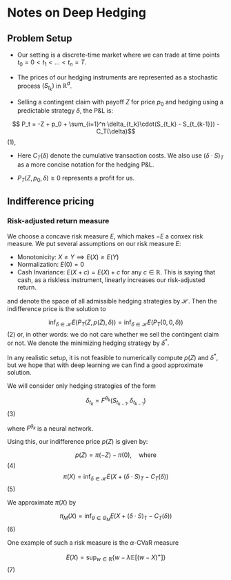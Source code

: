 # Notes on Deep Hedging

## Problem Setup

* Our setting is a discrete-time market where we can trade at time points $t_0 = 0 < t_1 < \ldots < t_n = T$. 

* The prices of our hedging instruments are represented as a stochastic process $(S_{t_k})$ in $\mathbb{R}^d$.

* Selling a contingent claim with payoff $Z$ for price $p_0$ and hedging using a predictable strategy $\delta$, the P&L is:  

$$ P_t = -Z + p_0 + \sum_{i=1}^n \delta_{t_k}\cdot(S_{t_k} - S_{t_{k-1}}) - C_T(\delta)$$ (1),

* Here $C_T(\delta)$ denote the cumulative transaction costs. We also use $(\delta \cdot S)_T$ as a more concise notation for the hedging P&L.

* $P_T(Z, p_0, \delta) \geq 0$ represents a profit for us.


## Indifference pricing

### Risk-adjusted return measure

We choose a concave risk measure $E$, which makes $-E$ a conxex risk measure. We put several assumptions on our risk measure $E$:
* Monotonicity: $X \geq Y \implies E(X) \geq E(Y)$
* Normalization: $E(0) = 0$
* Cash Invariance: $E(X+c) = E(X) + c$ for any $c \in \mathbb{R}$. This is saying that cash, as a riskless instrument, linearly increases our risk-adjusted return.

 and denote the space of all admissible hedging strategies by $\mathcal{H}$. Then the indifference price is the solution to   

$$ \inf_{\delta \in \mathcal{H}} E(P_T(Z, p(Z), \delta)) = \inf_{\delta \in \mathcal{H}} E(P_T(0, 0, \delta)) $$ (2)
or, in other words: we do not care whether we sell the contingent claim or not. We denote the minimizing hedging strategy by $\delta^*$.

In any realistic setup, it is not feasible to numerically compute $p(Z)$ and $\delta^*$, but we hope that with deep learning we can find a good approximate solution.

We will consider only hedging strategies of the form  

$$ \delta_{t_k} = F^{\theta_k}(S_{t_{k-1}}, \delta_{t_{k-1}}) $$ (3)

where $F^{\theta_k}$ is a neural network.

Using this, our indifference price $p(Z)$ is given by:  

$$ p(Z) = \pi(-Z) - \pi(0),\quad \mathrm{where} $$ (4)
$$ \pi(X) = \inf_{\delta \in \mathcal{H}} E(X + (\delta \cdot S)_T - C_T(\delta)) $$ (5)

We approximate $\pi(X)$ by 

$$ \pi_M(X) = \inf_{\theta \in \Theta_M} E(X + (\delta \cdot S)_T - C_T(\delta))  $$ (6)

One example of such a risk measure is the $\alpha$-CVaR measure 

$$ E(X) = \sup_{w \in \mathbb{R}} \{ w - \lambda \mathbb{E}[(w-X)^+] \} $$ (7)